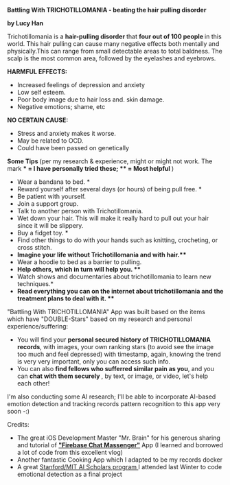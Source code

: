 <b> Battling With TRICHOTILLOMANIA - beating the hair pulling disorder </b>

<b> by Lucy Han </b>

Trichotillomania is a <b> hair-pulling disorder </b> that <b> four out of 100 people </b> in this world. This hair pulling can cause many negative effects both mentally and physically.This can range from small detectable areas to total baldness. The scalp is the most common area, followed by the eyelashes and eyebrows.

<b> HARMFUL EFFECTS: </b>
* Increased feelings of depression and anxiety
* Low self esteem.
* Poor body image due to hair loss and. skin damage.
* Negative emotions; shame, etc

<b> NO CERTAIN CAUSE:</b> 
* Stress and anxiety makes it worse.
* May be related to OCD.
* Could have been passed on genetically

<b> Some Tips </b> (per my research & experience, might or might not work. The mark <b> * = I have personally tried these; ** = Most helpful </b> )
* Wear a bandana to bed. *
* Reward yourself after several days (or hours) of being pull free. *
* Be patient with yourself.
* Join a support group.
* Talk to another person with Trichotillomania.
* Wet down your hair. This will make it really hard to pull out your hair since it will be slippery.
* Buy a fidget toy. *
* Find other things to do with your hands such as knitting, crocheting, or cross stitch.
* <b>Imagine your life without Trichotillomania and with hair.**</b> 
* Wear a hoodie to bed as a barrier to pulling.
* <b>Help others, which in turn will help you. ** </b>
* Watch shows and documentaries about trichotillomania to learn new techniques.*
* <b> Read everything you can on the internet about trichotillomania and the treatment plans to deal with it. **</b>


"Battling With TRICHOTILLOMANIA" App was built based on the items which have "DOUBLE-Stars" based on my research and personal experience/suffering: 
* You will find your <b> personal secured history of TRICHOTILLOMANIA records</b>, with images, your own ranking stars (to avoid see the image too much and feel depressed) with timestamp, again, knowing the trend is very very important, only you can access such info.
* You can also <b> find fellows who sufferred similar pain as you</b>, and you can <b> chat with them securely </b>, by text, or image, or video, let's help each other!

I'm also conducting some AI research; I'll be able to incorporate AI-based emotion detection and tracking records pattern recognition to this app very soon -:)


Credits:
* The great iOS Development Master "Mr. Brain" for his generous sharing and tutorial of <b><a href="https://www.letsbuildthatapp.com/course/Firebase-Chat-Messenger"> "Firebase Chat Massenger"</a> </b> App (I learned and borrowed a lot of code from this excellent vlog)
* Another fantastic Cooking App which I adapted to be my records docker
* A great <a href="https://www.inspiritscholars.com/"> Stanford/MIT AI Scholars program </a> I attended last Winter to code emotional detection as a final project
